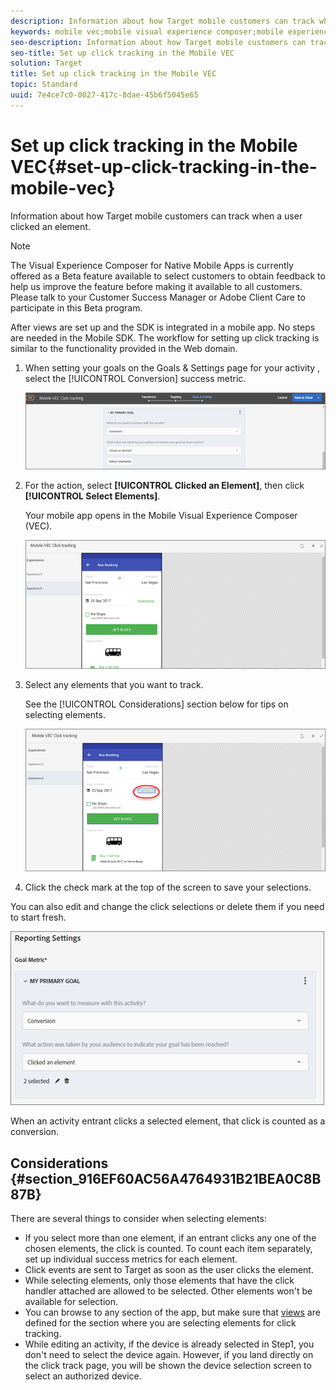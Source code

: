 ```yaml
---
description: Information about how Target mobile customers can track when a user clicked an element.
keywords: mobile vec;mobile visual experience composer;mobile experience composer options;mobile experience options;target view;clicks;click tracking;track
seo-description: Information about how Target mobile customers can track when a user clicked an element.
seo-title: Set up click tracking in the Mobile VEC
solution: Target
title: Set up click tracking in the Mobile VEC
topic: Standard
uuid: 7e4ce7c0-0027-417c-8dae-45b6f5045e65
---
```


# Set up click tracking in the Mobile VEC{#set-up-click-tracking-in-the-mobile-vec}

Information about how Target mobile customers can track when a user clicked an element.

>[!NOTE]
>
>The Visual Experience Composer for Native Mobile Apps is currently offered as a Beta feature available to select customers to obtain feedback to help us improve the feature before making it available to all customers. Please talk to your Customer Success Manager or Adobe Client Care to participate in this Beta program.

After views are set up and the SDK is integrated in a mobile app. No steps are needed in the Mobile SDK. The workflow for setting up click tracking is similar to the functionality provided in the Web domain.

1. When setting your goals on the Goals & Settings page for your activity , select the [!UICONTROL Conversion] success metric.

   ![](assets/mobile-vec-clicktrack1.png)

1. For the action, select **[!UICONTROL Clicked an Element]**, then click **[!UICONTROL Select Elements]**.

   Your mobile app opens in the Mobile Visual Experience Composer (VEC).

   ![](assets/mobile-vec-clicktrack2.png)

1. Select any elements that you want to track.

   See the [!UICONTROL Considerations] section below for tips on selecting elements.

   ![](assets/mobile-vec-clicktrack3.png)

1. Click the check mark at the top of the screen to save your selections.

You can also edit and change the click selections or delete them if you need to start fresh.

![](assets/mobile-vec-clicktrack4.png)

When an activity entrant clicks a selected element, that click is counted as a conversion.

## Considerations {#section_916EF60AC56A4764931B21BEA0C8B87B}

There are several things to consider when selecting elements:

* If you select more than one element, if an entrant clicks any one of the chosen elements, the click is counted. To count each item separately, set up individual success metrics for each element. 
* Click events are sent to Target as soon as the user clicks the element. 
* While selecting elements, only those elements that have the click handler attached are allowed to be selected. Other elements won't be available for selection. 
* You can browse to any section of the app, but make sure that [views](../../c-target-mobile-app/c-mobile-visual-experience-composer/c-mobile-visual-experience-composer.md#section_9B3941F6EE854F87917611D2A8AF8868) are defined for the section where you are selecting elements for click tracking. 
* While editing an activity, if the device is already selected in Step1, you don't need to select the device again. However, if you land directly on the click track page, you will be shown the device selection screen to select an authorized device.

